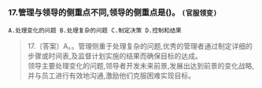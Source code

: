 ### 17.管理与领导的侧重点不同,领导的侧重点是()。 `(官服领变)`
    A.处理变化的问题 B.处理复杂的问题 C.制定决策 D.控制和结果
>   17.〔答案〕A。。管理侧重于处理复杂的问题,优秀的管理者通过制定详细的步骤或时间表,及监督计划实施的结果而确保目标的达成。      
领导主要处理变化的问题,领导者开发未来前景,发展出达到前景的变化战略,并与员工进行有效地沟通,激励他们克服困难实现目标。
